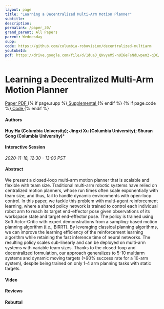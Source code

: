 ```yaml
---
layout: page
title: "Learning a Decentralized Multi-Arm Motion Planner"
subtitle: 
description:
permalink: /paper_30/
grand_parent: All Papers
parent: Wednesday
supp: 
code: https://github.com/columbia-robovision/decentralized-multiarm
youtubeId: 
pdf: https://drive.google.com/file/d/1duaJ_QNvyeM5-nUI6eFaNdLwpem2-qDC/view
---
```


# Learning a Decentralized Multi-Arm Motion Planner

<a href="https://drive.google.com/file/d/1duaJ_QNvyeM5-nUI6eFaNdLwpem2-qDC/view" target="_blank" rel="noopener noreferrer" class="btn btn-blue"><i class="fa fa-file-text-o" aria-hidden="true"></i> Paper PDF </a> {% if page.supp %}<a href="" target="_blank" rel="noopener noreferrer" class="btn btn-green"><i class="fa fa-file-text-o" aria-hidden="true"></i> Supplemental </a>{% endif %} {% if page.code %}<a href="https://github.com/columbia-robovision/decentralized-multiarm" target="_blank" rel="noopener noreferrer" class="btn btn-green"><i class="fa fa-github" aria-hidden="true"></i> Code </a>{% endif %} 

#### Authors
**Huy Ha (Columbia University); Jingxi Xu (Columbia University); Shuran Song (Columbia University)***

#### Interactive Session
*2020-11-18, 12:30 - 13:00 PST*

#### Abstract
We present a closed-loop multi-arm motion planner that is scalable and flexible with team size. Traditional multi-arm robotic systems have relied on centralized motion planners, whose run times often scale exponentially with team size, and thus, fail to handle dynamic environments with open-loop control. In this paper, we tackle this problem with multi-agent reinforcement learning, where a shared policy network is trained to control each individual robot arm to reach its target end-effector pose given observations of its workspace state and target end-effector pose. The policy is trained using Soft Actor-Critic with expert demonstrations from a sampling-based motion planning algorithm (i.e., BiRRT). By leveraging classical planning algorithms, we can improve the learning efficiency of the reinforcement learning algorithm while retaining the fast inference time of neural networks. The resulting policy scales sub-linearly and can be deployed on multi-arm systems with variable team sizes. Thanks to the closed-loop and decentralized formulation, our approach generalizes to 5-10 multiarm systems and dynamic moving targets (>90% success rate for a 10-arm system), despite being trained on only 1-4 arm planning tasks with static targets.

#### Video 

#### Reviews

#### Rebuttal

